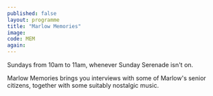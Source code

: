 ```yaml
---
published: false
layout: programme
title: "Marlow Memories"
image:
code: MEM
again:
---
```


Sundays from 10am to 11am, whenever Sunday Serenade isn't on.

Marlow Memories brings you interviews with some of Marlow's senior citizens, together with some suitably nostalgic music.
